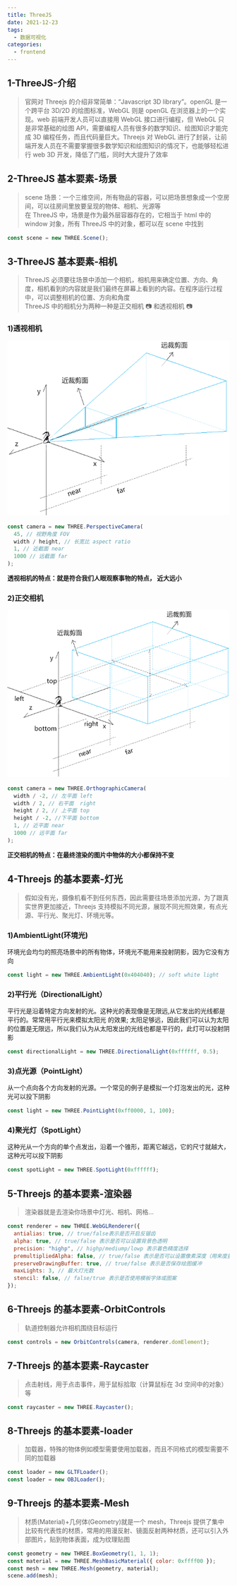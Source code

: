 ```yaml
---
title: ThreeJS
date: 2021-12-23
tags:
  - 数据可视化
categories:
  - frontend
---
```


## 1-ThreeJS-介绍

> 官网对 Threejs 的介绍非常简单：“Javascript 3D library”。openGL 是一个跨平台 3D/2D 的绘图标准，WebGL 则是 openGL 在浏览器上的一个实现。web 前端开发人员可以直接用 WebGL 接口进行编程，但 WebGL 只是非常基础的绘图 API，需要编程人员有很多的数学知识、绘图知识才能完成 3D 编程任务，而且代码量巨大。Threejs 对 WebGL 进行了封装，让前端开发人员在不需要掌握很多数学知识和绘图知识的情况下，也能够轻松进行 web 3D 开发，降低了门槛，同时大大提升了效率

## 2-ThreeJS 基本要素-场景

> scene 场景：一个三维空间，所有物品的容器，可以把场景想象成一个空房间，可以往房间里放要呈现的物体、相机、光源等  
> 在 ThreeJS 中，场景是作为最外层容器存在的，它相当于 html 中的 window 对象，所有 ThreeJS 中的对象，都可以在 scene 中找到

```js
const scene = new THREE.Scene();
```

## 3-ThreeJS 基本要素-相机

> ThreeJS 必须要往场景中添加一个相机，相机用来确定位置、方向、角度，相机看到的内容就是我们最终在屏幕上看到的内容。在程序运行过程中，可以调整相机的位置、方向和角度  
> ThreeJS 中的相机分为两种一种是正交相机 📷 和透视相机 📷

### 1)透视相机

![](../img/2021/1223/PerspectiveCamera.png)

```js
const camera = new THREE.PerspectiveCamera(
  45, // 视野角度 FOV
  width / height, // 长宽比 aspect ratio
  1, // 近截面 near
  1000 // 远截面 far
);
```

**透视相机的特点：就是符合我们人眼观察事物的特点， 近大远小**

### 2)正交相机

![](../img/2021/1223/OrthographicCamera.png)

```js
const camera = new THREE.OrthographicCamera(
  width / -2, // 左平面 left
  width / 2, // 右平面  right
  height / 2, // 上平面 top
  height / -2, //下平面 bottom
  1, // 近平面 near
  1000 // 远平面 far
);
```

**正交相机的特点：在最终渲染的图片中物体的大小都保持不变**

## 4-Threejs 的基本要素-灯光

> 假如没有光，摄像机看不到任何东西，因此需要往场景添加光源，为了跟真实世界更加接近，Threejs 支持模拟不同光源，展现不同光照效果，有点光源、平行光、聚光灯、环境光等。

### 1)AmbientLight(环境光)

环境光会均匀的照亮场景中的所有物体，环境光不能用来投射阴影，因为它没有方向

```js
const light = new THREE.AmbientLight(0x404040); // soft white light
```

### 2)平行光（DirectionalLight）

平行光是沿着特定方向发射的光。这种光的表现像是无限远,从它发出的光线都是平行的。常常用平行光来模拟太阳光 的效果; 太阳足够远，因此我们可以认为太阳的位置是无限远，所以我们认为从太阳发出的光线也都是平行的，此灯可以投射阴影

```js
const directionalLight = new THREE.DirectionalLight(0xffffff, 0.5);
```

### 3)点光源（PointLight）

从一个点向各个方向发射的光源。一个常见的例子是模拟一个灯泡发出的光，这种光可以投下阴影

```js
const light = new THREE.PointLight(0xff0000, 1, 100);
```

### 4)聚光灯（SpotLight）

这种光从一个方向的单个点发出，沿着一个锥形，距离它越远，它的尺寸就越大，这种光可以投下阴影

```js
const spotLight = new THREE.SpotLight(0xffffff);
```

## 5-Threejs 的基本要素-渲染器

> 渲染器就是去渲染你场景中灯光、相机、网格...

```js
const renderer = new THREE.WebGLRenderer({
  antialias: true, // true/false表示是否开启反锯齿
  alpha: true, // true/false 表示是否可以设置背景色透明
  precision: "highp", // highp/mediump/lowp 表示着色精度选择
  premultipliedAlpha: false, // true/false 表示是否可以设置像素深度（用来度量图像的分率）
  preserveDrawingBuffer: true, // true/false 表示是否保存绘图缓冲
  maxLights: 3, // 最大灯光数
  stencil: false, // false/true 表示是否使用模板字体或图案
});
```

## 6-Threejs 的基本要素-OrbitControls

> 轨道控制器允许相机围绕目标运行

```js
const controls = new OrbitControls(camera, renderer.domElement);
```

## 7-Threejs 的基本要素-Raycaster

> 点击射线，用于点击事件，用于鼠标拾取（计算鼠标在 3d 空间中的对象）等

```js
const raycaster = new THREE.Raycaster();
```

## 8-Threejs 的基本要素-loader

> 加载器，特殊的物体例如模型需要使用加载器，而且不同格式的模型需要不同的加载器

```js
const loader = new GLTFLoader();
const loader = new OBJLoader();
```

## 9-Threejs 的基本要素-Mesh

> 材质(Material)+几何体(Geometry)就是一个 mesh，Threejs 提供了集中比较有代表性的材质，常用的用漫反射、镜面反射两种材质，还可以引入外部图片，贴到物体表面，成为纹理贴图

```js
const geometry = new THREE.BoxGeometry(1, 1, 1);
const material = new THREE.MeshBasicMaterial({ color: 0xffff00 });
const mesh = new THREE.Mesh(geometry, material);
scene.add(mesh);
```
